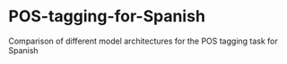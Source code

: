 # POS-tagging-for-Spanish
Comparison of different model architectures for the POS tagging task for Spanish

